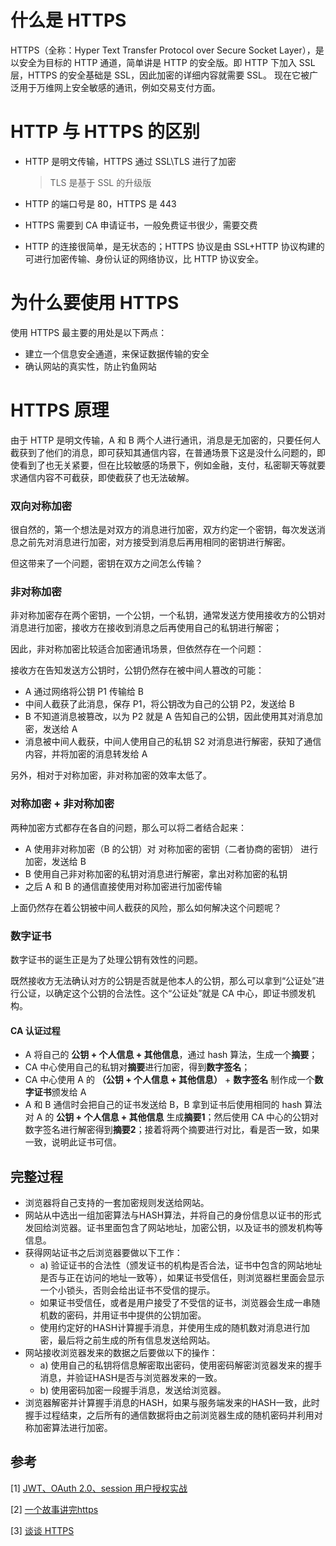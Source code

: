 # 什么是 HTTPS

HTTPS（全称：Hyper Text Transfer Protocol over Secure Socket Layer），是以安全为目标的 HTTP 通道，简单讲是 HTTP 的安全版。即 HTTP 下加入 SSL 层，HTTPS 的安全基础是 SSL，因此加密的详细内容就需要 SSL。 现在它被广泛用于万维网上安全敏感的通讯，例如交易支付方面。



# HTTP 与 HTTPS 的区别

- HTTP 是明文传输，HTTPS 通过 SSL\TLS 进行了加密

  > TLS 是基于 SSL 的升级版

- HTTP 的端口号是 80，HTTPS 是 443

- HTTPS 需要到 CA 申请证书，一般免费证书很少，需要交费

- HTTP 的连接很简单，是无状态的；HTTPS 协议是由 SSL+HTTP 协议构建的可进行加密传输、身份认证的网络协议，比 HTTP 协议安全。



# 为什么要使用 HTTPS

使用 HTTPS 最主要的用处是以下两点：

- 建立一个信息安全通道，来保证数据传输的安全
- 确认网站的真实性，防止钓鱼网站



# HTTPS 原理

由于 HTTP 是明文传输，A 和 B 两个人进行通讯，消息是无加密的，只要任何人截获到了他们的消息，即可获知其通信内容，在普通场景下这是没什么问题的，即使看到了也无关紧要，但在比较敏感的场景下，例如金融，支付，私密聊天等就要求通信内容不可截获，即使截获了也无法破解。



### 双向对称加密

很自然的，第一个想法是对双方的消息进行加密，双方约定一个密钥，每次发送消息之前先对消息进行加密，对方接受到消息后再用相同的密钥进行解密。

但这带来了一个问题，密钥在双方之间怎么传输？



### 非对称加密

非对称加密存在两个密钥，一个公钥，一个私钥，通常发送方使用接收方的公钥对消息进行加密，接收方在接收到消息之后再使用自己的私钥进行解密；

因此，非对称加密比较适合加密通讯场景，但依然存在一个问题：

接收方在告知发送方公钥时，公钥仍然存在被中间人篡改的可能：

- A 通过网络将公钥 P1 传输给 B
- 中间人截获了此消息，保存 P1，将公钥改为自己的公钥 P2，发送给 B
- B 不知道消息被篡改，以为 P2 就是 A 告知自己的公钥，因此使用其对消息加密，发送给 A
- 消息被中间人截获，中间人使用自己的私钥 S2 对消息进行解密，获知了通信内容，并将加密的消息转发给 A

另外，相对于对称加密，非对称加密的效率太低了。



### 对称加密 + 非对称加密

两种加密方式都存在各自的问题，那么可以将二者结合起来：

- A 使用非对称加密（B 的公钥）对 对称加密的密钥（二者协商的密钥） 进行加密，发送给 B
- B 使用自己非对称加密的私钥对消息进行解密，拿出对称加密的私钥
- 之后 A 和 B 的通信直接使用对称加密进行加密传输

上面仍然存在着公钥被中间人截获的风险，那么如何解决这个问题呢？



### 数字证书

数字证书的诞生正是为了处理公钥有效性的问题。

既然接收方无法确认对方的公钥是否就是他本人的公钥，那么可以拿到“公证处”进行公证，以确定这个公钥的合法性。这个“公证处”就是 CA 中心，即证书颁发机构。

#### CA 认证过程

- A 将自己的 **公钥 + 个人信息 + 其他信息**，通过 hash 算法，生成一个**摘要**；
- CA 中心使用自己的私钥对**摘要**进行加密，得到**数字签名**；
- CA 中心使用 A 的 **（公钥 + 个人信息 + 其他信息）** + **数字签名** 制作成一个**数字证书**颁发给 A
- A 和 B 通信时会把自己的证书发送给 B，B 拿到证书后使用相同的 hash 算法对 A 的 **公钥 + 个人信息 + 其他信息** 生成**摘要1**；然后使用 CA 中心的公钥对数字签名进行解密得到**摘要2**；接着将两个摘要进行对比，看是否一致，如果一致，说明此证书可信。



## 完整过程

- 浏览器将自己支持的一套加密规则发送给网站。
- 网站从中选出一组加密算法与HASH算法，并将自己的身份信息以证书的形式发回给浏览器。证书里面包含了网站地址，加密公钥，以及证书的颁发机构等信息。
- 获得网站证书之后浏览器要做以下工作：
  - a) 验证证书的合法性（颁发证书的机构是否合法，证书中包含的网站地址是否与正在访问的地址一致等），如果证书受信任，则浏览器栏里面会显示一个小锁头，否则会给出证书不受信的提示。
  - 如果证书受信任，或者是用户接受了不受信的证书，浏览器会生成一串随机数的密码，并用证书中提供的公钥加密。
  - 使用约定好的HASH计算握手消息，并使用生成的随机数对消息进行加密，最后将之前生成的所有信息发送给网站。
- 网站接收浏览器发来的数据之后要做以下的操作：
  - a) 使用自己的私钥将信息解密取出密码，使用密码解密浏览器发来的握手消息，并验证HASH是否与浏览器发来的一致。
  - b) 使用密码加密一段握手消息，发送给浏览器。
- 浏览器解密并计算握手消息的HASH，如果与服务端发来的HASH一致，此时握手过程结束，之后所有的通信数据将由之前浏览器生成的随机密码并利用对称加密算法进行加密。



## 参考

[1] [JWT、OAuth 2.0、session 用户授权实战](<https://juejin.im/post/5cddae69f265da036207d036#heading-8>)

[2] [一个故事讲完https](<https://mp.weixin.qq.com/s/StqqafHePlBkWAPQZg3NrA>)

[3] [谈谈 HTTPS](<https://juejin.im/post/59e4c02151882578d02f4aca>)

